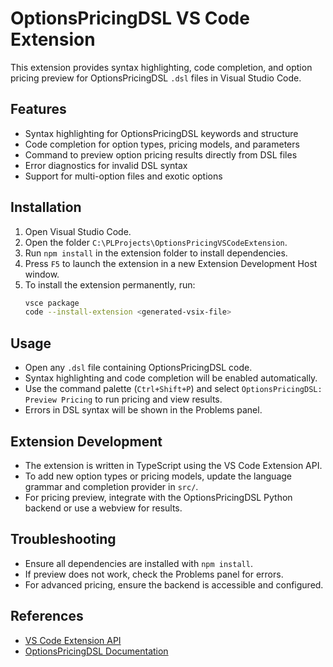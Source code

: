 # OptionsPricingDSL VS Code Extension

This extension provides syntax highlighting, code completion, and option pricing preview for OptionsPricingDSL `.dsl` files in Visual Studio Code.

## Features
- Syntax highlighting for OptionsPricingDSL keywords and structure
- Code completion for option types, pricing models, and parameters
- Command to preview option pricing results directly from DSL files
- Error diagnostics for invalid DSL syntax
- Support for multi-option files and exotic options

## Installation
1. Open Visual Studio Code.
2. Open the folder `C:\PLProjects\OptionsPricingVSCodeExtension`.
3. Run `npm install` in the extension folder to install dependencies.
4. Press `F5` to launch the extension in a new Extension Development Host window.
5. To install the extension permanently, run:
   ```bash
   vsce package
   code --install-extension <generated-vsix-file>
   ```

## Usage
- Open any `.dsl` file containing OptionsPricingDSL code.
- Syntax highlighting and code completion will be enabled automatically.
- Use the command palette (`Ctrl+Shift+P`) and select `OptionsPricingDSL: Preview Pricing` to run pricing and view results.
- Errors in DSL syntax will be shown in the Problems panel.

## Extension Development
- The extension is written in TypeScript using the VS Code Extension API.
- To add new option types or pricing models, update the language grammar and completion provider in `src/`.
- For pricing preview, integrate with the OptionsPricingDSL Python backend or use a webview for results.

## Troubleshooting
- Ensure all dependencies are installed with `npm install`.
- If preview does not work, check the Problems panel for errors.
- For advanced pricing, ensure the backend is accessible and configured.

## References
- [VS Code Extension API](https://code.visualstudio.com/api)
- [OptionsPricingDSL Documentation](../OptionsPricingDSL/README.md)

